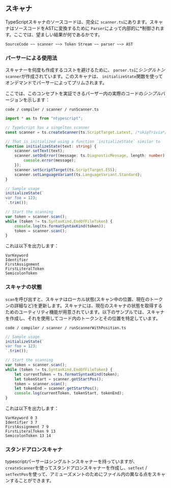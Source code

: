 ## スキャナ
TypeScriptスキャナのソースコードは、完全に `scanner.ts`にあります。スキャナはソースコードをASTに変換するために `Parser`によって内部的に*制御されます。ここでは、望ましい結果が何であるかです。

```
SourceCode ~~ scanner ~~> Token Stream ~~ parser ~~> AST
```

### パーサーによる使用法
スキャナーを何度も作成するコストを避けるために、 `parser.ts`に*シングルトン*`scanner`が作成されています。このスキャナは、 `initializeState`関数を使ってオンデマンドでパーサーによってプリムされます。

ここでは、このコンセプトを実証できるパーザー内の実際のコードの*シンプル*バージョンを示します：

`code / compiler / scanner / runScanner.ts`
```ts
import * as ts from "ntypescript";

// TypeScript has a singelton scanner
const scanner = ts.createScanner(ts.ScriptTarget.Latest, /*skipTrivia*/ true);

// That is initialized using a function `initializeState` similar to
function initializeState(text: string) {
    scanner.setText(text);
    scanner.setOnError((message: ts.DiagnosticMessage, length: number) => {
        console.error(message);
    });
    scanner.setScriptTarget(ts.ScriptTarget.ES5);
    scanner.setLanguageVariant(ts.LanguageVariant.Standard);
}

// Sample usage
initializeState(`
var foo = 123;
`.trim());

// Start the scanning
var token = scanner.scan();
while (token != ts.SyntaxKind.EndOfFileToken) {
    console.log(ts.formatSyntaxKind(token));
    token = scanner.scan();
}
```

これは以下を出力します：

```
VarKeyword
Identifier
FirstAssignment
FirstLiteralToken
SemicolonToken
```

### スキャナの状態
`scan`を呼び出すと、スキャナはローカル状態(スキャン中の位置、現在のトークンの詳細など)を更新します。スキャナには、現在のスキャナの状態を取得するためのユーティリティ機能が用意されています。以下のサンプルでは、​​スキャナを作成し、それを使用してコード内のトークンとその位置を特定しています。

`code / compiler / scanner / runScannerWithPosition.ts`
```ts
// Sample usage
initializeState(`
var foo = 123;
`.trim());

// Start the scanning
var token = scanner.scan();
while (token != ts.SyntaxKind.EndOfFileToken) {
    let currentToken = ts.formatSyntaxKind(token);
    let tokenStart = scanner.getStartPos();
    token = scanner.scan();
    let tokenEnd = scanner.getStartPos();
    console.log(currentToken, tokenStart, tokenEnd);
}
```

これは以下を出力します：
```
VarKeyword 0 3
Identifier 3 7
FirstAssignment 7 9
FirstLiteralToken 9 13
SemicolonToken 13 14
```

### スタンドアロンスキャナ
typescriptパーサーはシングルトンスキャナーを持っていますが、 `createScanner`を使ってスタンドアロンスキャナーを作成し、`setText` / `setTextPos`を使って、アミューズメントのためにファイル内の異なる点をスキャンすることができます。
